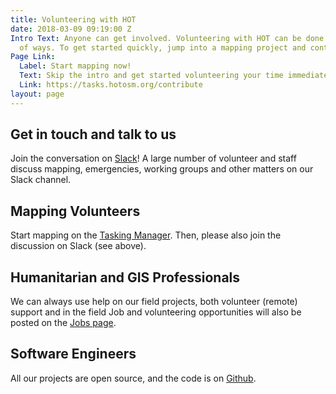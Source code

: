 ```yaml
---
title: Volunteering with HOT
date: 2018-03-09 09:19:00 Z
Intro Text: Anyone can get involved. Volunteering with HOT can be done in a number
  of ways. To get started quickly, jump into a mapping project and contribute.
Page Link:
  Label: Start mapping now!
  Text: Skip the intro and get started volunteering your time immediately by mapping.
  Link: https://tasks.hotosm.org/contribute
layout: page
---
```


## Get in touch and talk to us
Join the conversation on [Slack](http://slack.hotosm.org/)! A large number of volunteer and staff discuss mapping, emergencies, working groups and other matters on our Slack channel.

## Mapping Volunteers

Start mapping on the [Tasking Manager](https://tasks.hotosm.org/). Then, please also join the discussion on Slack (see above).

## Humanitarian and GIS Professionals

We can always use help on our field projects, both volunteer (remote) support and in the field
Job and volunteering opportunities will also be posted on the [Jobs page](http://www-dev.hotosm.org/jobs/).

## Software Engineers

All our projects are open source, and the code is on [Github](https://github.com/hotosm/).